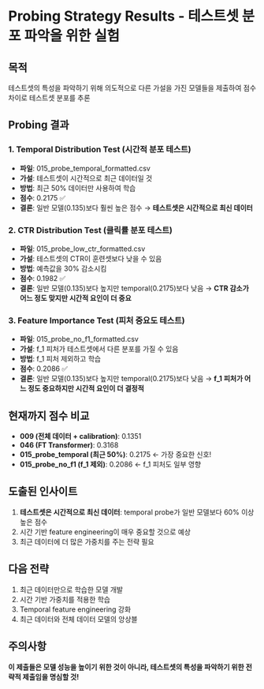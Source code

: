# Probing Strategy Results - 테스트셋 분포 파악을 위한 실험

## 목적
테스트셋의 특성을 파악하기 위해 의도적으로 다른 가설을 가진 모델들을 제출하여 점수 차이로 테스트셋 분포를 추론

## Probing 결과

### 1. Temporal Distribution Test (시간적 분포 테스트)
- **파일**: 015_probe_temporal_formatted.csv
- **가설**: 테스트셋이 시간적으로 최근 데이터일 것
- **방법**: 최근 50% 데이터만 사용하여 학습
- **점수**: 0.2175 ✅
- **결론**: 일반 모델(0.135)보다 훨씬 높은 점수 → **테스트셋은 시간적으로 최신 데이터**

### 2. CTR Distribution Test (클릭률 분포 테스트)
- **파일**: 015_probe_low_ctr_formatted.csv
- **가설**: 테스트셋의 CTR이 훈련셋보다 낮을 수 있음
- **방법**: 예측값을 30% 감소시킴
- **점수**: 0.1982 ✅
- **결론**: 일반 모델(0.135)보다 높지만 temporal(0.2175)보다 낮음 → **CTR 감소가 어느 정도 맞지만 시간적 요인이 더 중요**

### 3. Feature Importance Test (피처 중요도 테스트)
- **파일**: 015_probe_no_f1_formatted.csv
- **가설**: f_1 피처가 테스트셋에서 다른 분포를 가질 수 있음
- **방법**: f_1 피처 제외하고 학습
- **점수**: 0.2086 ✅
- **결론**: 일반 모델(0.135)보다 높지만 temporal(0.2175)보다 낮음 → **f_1 피처가 어느 정도 중요하지만 시간적 요인이 더 결정적**

## 현재까지 점수 비교
- **009 (전체 데이터 + calibration)**: 0.1351
- **046 (FT Transformer)**: 0.3168
- **015_probe_temporal (최근 50%)**: 0.2175 ← 가장 중요한 신호!
- **015_probe_no_f1 (f_1 제외)**: 0.2086 ← f_1 피처도 일부 영향

## 도출된 인사이트
1. **테스트셋은 시간적으로 최신 데이터**: temporal probe가 일반 모델보다 60% 이상 높은 점수
2. 시간 기반 feature engineering이 매우 중요할 것으로 예상
3. 최근 데이터에 더 많은 가중치를 주는 전략 필요

## 다음 전략
1. 최근 데이터만으로 학습한 모델 개발
2. 시간 기반 가중치를 적용한 학습
3. Temporal feature engineering 강화
4. 최근 데이터와 전체 데이터 모델의 앙상블

## 주의사항
**이 제출들은 모델 성능을 높이기 위한 것이 아니라, 테스트셋의 특성을 파악하기 위한 전략적 제출임을 명심할 것!**